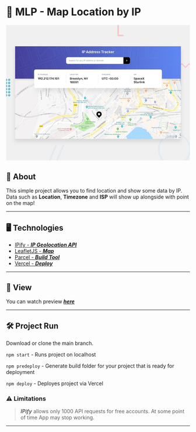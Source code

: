 # :round_pushpin: MLP - Map Location by IP 

![Design preview for the IP address tracker coding challenge](./design/desktop-preview.jpg)

## :memo: About

This simple project allows you to find location and show some data by IP. Data such as **Location**, **Timezone** and **ISP** will show up alongside with point on the map!

---
## :desktop_computer: Technologies   
* [IPify - ***IP Geolocation API***](https://geo.ipify.org/)  
* [LeafletJS - ***Map***](https://leafletjs.com/)  
* [Parcel - ***Build Tool***](https://parceljs.org/)  
* [Vercel - ***Deploy***](https://vercel.com/)  

---
## :mag_right: View
You can watch preview [*****here*****](https://mlp-map-location-by-ip.vercel.app/)   

---
## :hammer_and_wrench: Project Run  

Download or clone the main branch.

`npm start` -  Runs project on localhost  

`npm predeploy` - Generate build folder for your project that is ready for deployment  

`npm deploy` - Deployes project via Vercel  

### :warning: Limitations
> *****IPify***** allows only 1000 API requests for free accounts. At some point of time App may stop working.  

---


